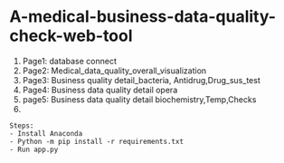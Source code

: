 # A-medical-business-data-quality-check-web-tool

1. Page1: database connect
2. Page2: Medical_data_quality_overall_visualization
3. Page3: Business quality detail_bacteria, Antidrug,Drug_sus_test
4. Page4: Business data quality detail opera
5. page5: Business data quality detail biochemistry,Temp,Checks
6. 

    Steps:
    - Install Anaconda
    - Python -m pip install -r requirements.txt
    - Run app.py



   